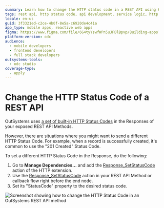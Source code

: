 ```yaml
---
summary: Learn how to change the HTTP status code in a REST API using OutSystems Developer Cloud (ODC).
tags: rest api, http status code, api development, service logic, http extension
locale: en-us
guid: 3f3321ed-c2ce-4b0f-8e5a-c6920de4c41a
app_type: mobile apps, reactive web apps
figma: https://www.figma.com/file/6G4tyYswfWPn5uJPDlBpvp/Building-apps?type=design&node-id=3213%3A21322&t=ZwHw8hXeFhwYsO5V-1
platform-version: odc
audience:
  - mobile developers
  - frontend developers
  - full stack developers
outsystems-tools:
  - odc studio
coverage-type:
  - apply
---
```


# Change the HTTP Status Code of a REST API

OutSystems uses [a set of built-in HTTP Status Codes](built-in-http-status-codes.md) in the Responses of your exposed REST API Methods.

However, there are situations where you might want to send a different HTTP Status Code. For example, when a record is successfully created, it's common to use the "201 Created" Status Code.

To set a different HTTP Status Code in the Response, do the following:

1. Go to **Manage Dependencies...** and add the [Response_SetStatusCode](../../reference/libraries/http.md#response_setstatuscode) action of the HTTP extension. 
1. Use the [Response_SetStatusCode](../../reference/libraries/http.md#response_setstatuscode) action in your REST API Method or callback flow right before the end node. 
1. Set its "StatusCode" property to the desired status code. 

![Screenshot showing how to change the HTTP Status Code in an OutSystems REST API method](images/ss-rest-change-http-code.png "Setting HTTP Status Code in OutSystems")

